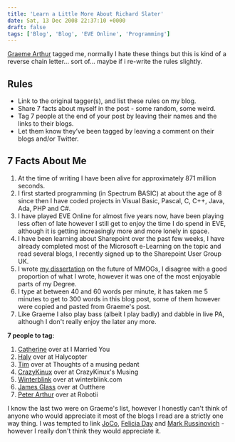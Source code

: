 ```yaml
---
title: 'Learn a Little More About Richard Slater'
date: Sat, 13 Dec 2008 22:37:10 +0000
draft: false
tags: ['Blog', 'Blog', 'EVE Online', 'Programming']
---
```


[Graeme Arthur](http://graemearthur.wordpress.com/) tagged me, normally I hate these things but this is kind of a reverse chain letter... sort of... maybe if i re-write the rules slightly. 
## Rules

*   Link to the original tagger(s), and list these rules on my blog.
*   Share 7 facts about myself in the post - some random, some weird.
*   Tag 7 people at the end of your post by leaving their names and the links to their blogs.
*   Let them know they’ve been tagged by leaving a comment on their blogs and/or Twitter.

## 7 Facts About Me

1.  At the time of writing I have been alive for approximately 871 million seconds.
2.  I first started programming (in Spectrum BASIC) at about the age of 8 since then I have coded projects in Visual Basic, Pascal, C, C++, Java, Ada, PHP and C#.
3.  I have played EVE Online for almost five years now, have been playing less often of late however I still get to enjoy the time I do spend in EVE, although it is getting increasingly more and more lonely in space.
4.  I have been learning about Sharepoint over the past few weeks, I have already completed most of the Microsoft e-Learning on the topic and read several blogs, I recently signed up to the Sharepoint User Group UK.
5.  I wrote [my dissertation](/uploads/2007/08/dissertation.pdf) on the future of MMOGs, I disagree with a good proportion of what I wrote, however it was one of the most enjoyable parts of my Degree.
6.  I type at between 40 and 60 words per minute, it has taken me 5 minutes to get to 300 words in this blog post, some of them however were copied and pasted from Graeme's post.
7.  Like Graeme I also play bass (albeit I play badly) and dabble in live PA, although I don't really enjoy the later any more.

**7 people to tag:**

1.  [Catherine](http://www.imarriedyou.co.uk/) over at I Married You
2.  [Haly](http://www.halycopter.com/) over at Halycopter
3.  [Tim](http://thoughtsofamusingpedant.blogspot.com/) over at Thoughts of a musing pedant
4.  [CrazyKinux](http://www.crazykinux.com/) over at CrazyKinux's Musing
5.  [Winterblink](http://winterblink.com/) over at winterblink.com
6.  [James Glass](http://jamesjglass.blogspot.com/) over at Outthere
7.  [Peter Arthur](http://www.robotii.co.uk/) over at Robotii

I know the last two were on Graeme's list, however I honestly can't think of anyone who would appreciate it most of the blogs I read are a strictly one way thing. I was tempted to link [JoCo](http://www.jonathancoulton.com/), [Felicia Day](http://feliciaday.com/) and [Mark Russinovich](http://blogs.technet.com/markrussinovich/) - however I really don't think they would appreciate it.